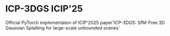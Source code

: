 # ICP-3DGS ICIP'25
Official PyTorch implementaton of ICIP'2025 paper'ICP-3DGS: SfM-Free 3D Gaussian Splatting for large-scale unbounded scenes'
